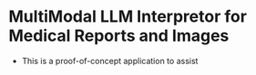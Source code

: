 # MultiModal LLM Interpretor for Medical Reports and Images 
* This is a proof-of-concept application to assist 